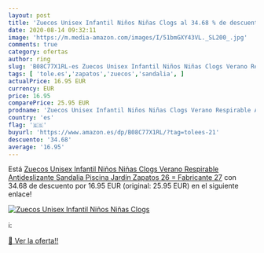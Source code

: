 ```yaml
---
layout: post
title: 'Zuecos Unisex Infantil Niños Niñas Clogs al 34.68 % de descuento'
date: 2020-08-14 09:32:11
image: 'https://m.media-amazon.com/images/I/51bmGXY43VL._SL200_.jpg'
comments: true
category: ofertas
author: ring
slug: 'B08C77X1RL-es Zuecos Unisex Infantil Niños Niñas Clogs Verano Respirable...'
tags: [ 'tole.es','zapatos','zuecos','sandalia', ]
actualPrice: 16.95 EUR
currency: EUR
price: 16.95
comparePrice: 25.95 EUR
prodname: 'Zuecos Unisex Infantil Niños Niñas Clogs Verano Respirable Antideslizante Sandalia Piscina Jardín Zapatos 26 = Fabricante 27'
country: 'es'
flag: '🇪🇸'
buyurl: 'https://www.amazon.es/dp/B08C77X1RL/?tag=tolees-21'
descuento: '34.68'
average: '16.95'
---
```


Está [Zuecos Unisex Infantil Niños Niñas Clogs Verano Respirable Antideslizante Sandalia Piscina Jardín Zapatos 26 = Fabricante 27](https://www.amazon.es/dp/B08C77X1RL/?tag=tolees-21) con 34.68 de descuento por 16.95 EUR (original: 25.95 EUR) en el siguiente enlace!

[![Zuecos Unisex Infantil Niños Niñas Clogs](https://m.media-amazon.com/images/I/51bmGXY43VL._SL200_.jpg)](https://www.amazon.es/dp/B08C77X1RL/?tag=tolees-21)

ℹ️:


[🛒 Ver la oferta!!](https://www.amazon.es/dp/B08C77X1RL/?tag=tolees-21)
